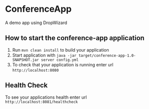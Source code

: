 # ConferenceApp
A demo app using DropWizard

How to start the conference-app application
---

1. Run `mvn clean install` to build your application
1. Start application with `java -jar target/conference-app-1.0-SNAPSHOT.jar server config.yml`
1. To check that your application is running enter url `http://localhost:8080`

Health Check
---

To see your applications health enter url `http://localhost:8081/healthcheck`
